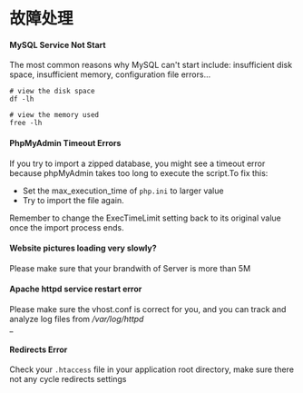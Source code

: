# 故障处理

<a name="f10a43fd"></a>
#### MySQL Service Not Start
The most common reasons why MySQL can't start include: insufficient disk space, insufficient memory, configuration file errors...

```shell
# view the disk space
df -lh

# view the memory used
free -lh
```


<a name="ea1a371d"></a>
#### PhpMyAdmin Timeout Errors
If you try to import a zipped database, you might see a timeout error because phpMyAdmin takes too long to execute the script.To fix this:

- Set the max_execution_time of `php.ini` to larger value
- Try to import the file again.

Remember to change the ExecTimeLimit setting back to its original value once the import process ends.

<a name="657a59cd"></a>
#### Website pictures loading very slowly?
Please make sure that your brandwith of Server is more than 5M

<a name="8504d445"></a>
#### Apache httpd service restart error
Please make sure the vhost.conf is correct for you, and you can track and analyze log files from _/var/log/httpd_<br />_
<a name="e34e1049"></a>
#### Redirects Error
Check your `.htaccess` file in your application root directory, make sure there not any cycle redirects settings
